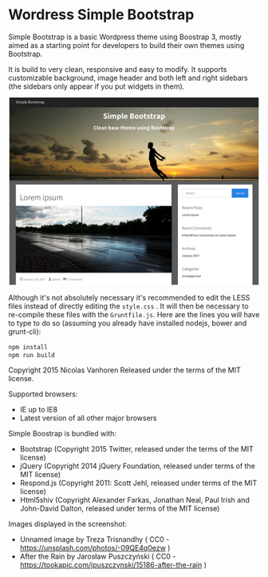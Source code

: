 # Wordress Simple Bootstrap

Simple Bootstrap is a basic Wordpress theme using Boostrap 3, mostly aimed as a starting point for developers to build their own themes using Bootstrap.

It is build to very clean, responsive and easy to modify. It supports customizable background, image header and both left and right sidebars (the sidebars only appear if you put widgets in them).

<p align="center">
  <img src="./screenshot.png" width="500px">
</p>

Although it's not absolutely necessary it's recommended to edit the LESS files instead of directly editing the `style.css` . It will then be necessary to re-compile these files with the `Gruntfile.js`. Here are the lines you will have to type to do so (assuming you already have installed nodejs, bower and grunt-cli):

```
npm install
npm run build
```

Copyright 2015 Nicolas Vanhoren
Released under the terms of the MIT license.

Supported browsers:

- IE up to IE8
- Latest version of all other major browsers

Simple Boostrap is bundled with:

- Bootstrap (Copyright 2015 Twitter, released under the terms of the MIT license)
- jQuery (Copyright 2014 jQuery Foundation, released under terms of the MIT license)
- Respond.js (Copyright 2011: Scott Jehl, released under terms of the MIT license)
- Html5shiv (Copyright Alexander Farkas, Jonathan Neal, Paul Irish and John-David Dalton, released under terms of the MIT license)

Images displayed in the screenshot:

- Unnamed image by Treza Trisnandhy ( CC0 - https://unsplash.com/photos/-09QE4q0ezw )
- After the Rain by Jarosław Puszczyński ( CC0 - https://tookapic.com/jpuszczynski/15186-after-the-rain )
